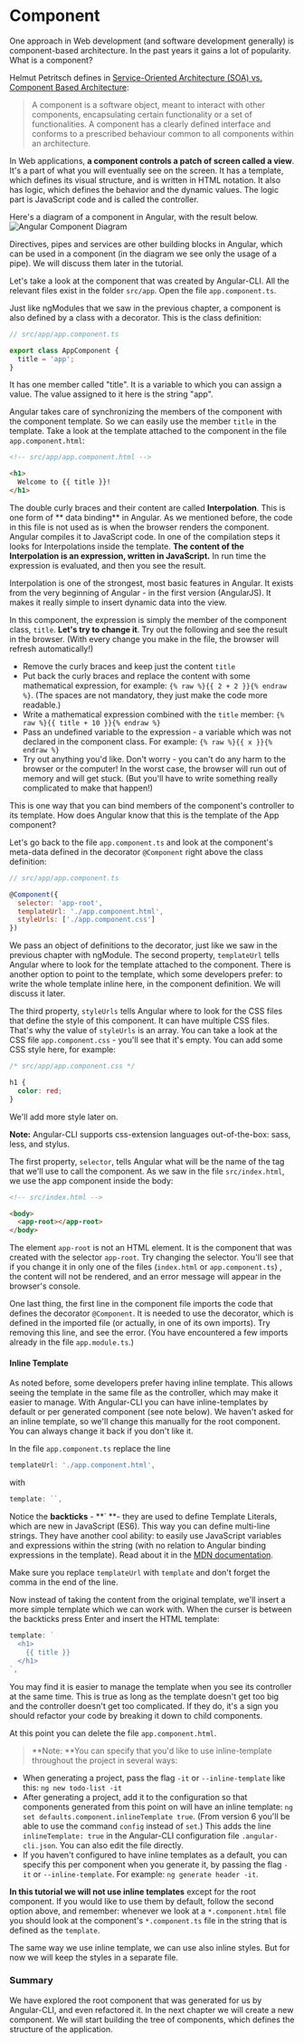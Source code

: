 # Component

One approach in Web development \(and software development generally\) is component-based architecture. In the past years it gains a lot of popularity. What is a component?

Helmut Petritsch defines in [Service-Oriented Architecture \(SOA\) vs. Component Based Architecture](http://petritsch.co.at/download/SOA_vs_component_based.pdf):

> A component is a software object, meant to interact with other components, encapsulating certain functionality or a set of functionalities. A component has a clearly defined interface and conforms to a prescribed behaviour common to all components within an architecture.

In Web applications, **a component controls a patch of screen called a view**. It's a part of what you will eventually see on the screen. It has a template, which defines its visual structure, and is written in HTML notation. It also has logic, which defines the behavior and the dynamic values. The logic part is JavaScript code and is called the controller.

Here's a diagram of a component in Angular, with the result below.  
![Angular Component Diagram](https://github.com/ng-girls/todo-list-tutorial/raw/master/assets/component-diagram.png)

Directives, pipes and services are other building blocks in Angular, which can be used in a component \(in the diagram we see only the usage of a pipe\). We will discuss them later in the tutorial.

Let's take a look at the component that was created by Angular-CLI. All the relevant files exist in the folder `src/app`. Open the file `app.component.ts`.

Just like ngModules that we saw in the previous chapter, a component is also defined by a class with a decorator. This is the class definition:

```js
// src/app/app.component.ts

export class AppComponent {
  title = 'app';
}
```

It has one member called "title". It is a variable to which you can assign a value. The value assigned to it here is the string "app".

Angular takes care of synchronizing the members of the component with the component template. So we can easily use the member `title` in the template. Take a look at the template attached to the component in the file `app.component.html`:

```html
<!-- src/app/app.component.html -->

<h1>
  Welcome to {{ title }}!
</h1>
```

The double curly braces and their content are called **Interpolation**. This is one form of ** data binding** in Angular. As we mentioned before, the code in this file is not used as is when the browser renders the component. Angular compiles it to JavaScript code. In one of the compilation steps it looks for Interpolations inside the template. **The content of the Interpolation is an expression, written in JavaScript.** In run time the expression is evaluated, and then you see the result.

Interpolation is one of the strongest, most basic features in Angular. It exists from the very beginning of Angular - in the first version \(AngularJS\). It makes it really simple to insert dynamic data into the view.

In this component, the expression is simply the member of the component class, `title`. **Let's try to change it**. Try out the following and see the result in the browser. \(With every change you make in the file, the browser will refresh automatically!\)

* Remove the curly braces and keep just the content `title`
* Put back the curly braces and replace the content with some mathematical expression, for example: `{% raw %}{{ 2 + 2 }}{% endraw %}`. \(The spaces are not mandatory, they just make the code more readable.\)
* Write a mathematical expression combined with the `title` member: `{% raw %}{{ title + 10 }}{% endraw %}`
* Pass an undefined variable to the expression - a variable which was not declared in the component class. For example: `{% raw %}{{ x }}{% endraw %}`
* Try out anything you'd like. Don't worry - you can't do any harm to the browser or the computer! In the worst case, the browser will run out of memory and will get stuck. \(But you'll have to write something really complicated to make that happen!\)

This is one way that you can bind members of the component's controller to its template. How does Angular know that this is the template of the App component?

Let's go back to the file `app.component.ts` and look at the component's meta-data defined in the decorator `@Component` right above the class definition:

```js
// src/app/app.component.ts

@Component({
  selector: 'app-root',
  templateUrl: './app.component.html',
  styleUrls: ['./app.component.css']
})
```

We pass an object of definitions to the decorator, just like we saw in the previous chapter with ngModule. The second property, `templateUrl` tells Angular where to look for the template attached to the component. There is another option to point to the template, which some developers prefer: to write the whole template inline here, in the component definition. We will discuss it later.

The third property, `styleUrls` tells Angular where to look for the CSS files that define the style of this component. It can have multiple CSS files. That's why the value of `styleUrls` is an array. You can take a look at the CSS file `app.component.css` - you'll see that it's empty. You can add some CSS style here, for example:

```css
/* src/app/app.component.css */

h1 {
  color: red;
}
```

We'll add more style later on.

**Note:** Angular-CLI supports css-extension languages out-of-the-box: sass, less, and stylus.

The first property, `selector`, tells Angular what will be the name of the tag that we'll use to call the component. As we saw in the file `src/index.html`, we use the app component inside the body:

```html
<!-- src/index.html -->

<body>
  <app-root></app-root>
</body>
```

The element `app-root` is not an HTML element. It is the component that was created with the selector `app-root`. Try changing the selector. You'll see that if you change it in only one of the files \(`index.html` or `app.component.ts`\) , the content will not be rendered, and an error message will appear in the browser's console.

One last thing, the first line in the component file imports the code that defines the decorator `@Component`. It is needed to use the decorator, which is defined in the imported file \(or actually, in one of its own imports\). Try removing this line, and see the error. \(You have encountered a few imports already in the file `app.module.ts`.\)

#### Inline Template

As noted before, some developers prefer having inline template. This allows seeing the template in the same file as the controller, which may make it easier to manage. With Angular-CLI you can have inline-templates by default or per generated component \(see note below\). We haven't asked for an inline template, so we'll change this manually for the root component. You can always change it back if you don't like it.

In the file `app.component.ts`  replace the line

```js
templateUrl: './app.component.html',
```

with

```js
template: ``,
```

Notice the **backticks** - **\` **- they are used to define Template Literals, which are new in JavaScript \(ES6\). This way you can define multi-line strings. They have another cool ability: to easily use JavaScript variables and expressions within the string \(with no relation to Angular binding expressions in the template\). Read about it in the [MDN documentation](https://developer.mozilla.org/en/docs/Web/JavaScript/Reference/Template_literals).

Make sure you replace `templateUrl` with `template` and don't forget the comma in the end of the line.

Now instead of taking the content from the original template, we'll insert a more simple template which we can work with. When the curser is between the backticks press Enter and insert the HTML template:

```js
template: `
  <h1>
    {{ title }}
  </h1>  
`,
```

You may find it is easier to manage the template when you see its controller at the same time. This is true as long as the template doesn't get too big and the controller doesn't get too complicated. If they do, it's a sign you should refactor your code by breaking it down to child components.

At this point you can delete the file `app.component.html`.

>**Note: **You can specify that you'd like to use inline-template throughout the project in several ways:
>
* When generating a project, pass the flag `-it` or `--inline-template` like this: `ng new todo-list -it`
* After generating a project, add it to the configuration so that components generated from this point on will have an inline template: `ng set defaults.component.inlineTemplate true`. \(From version 6 you'll be able to use the command `config` instead of `set`.\) This adds the line `inlineTemplate: true` in the Angular-CLI configuration file `.angular-cli.json`. You can also edit the file directly. 
* If you haven't configured to have inline templates as a default, you can specify this per component when you generate it, by passing the flag `-it` or `--inline-template`. For example: `ng generate header -it`.
>
**In this tutorial we will not use inline templates** except for the root component. If you would like to use them by default, follow the second option above, and remember: whenever we look at a `*.component.html` file you should look at the component's `*.component.ts` file in the string that is defined as the `template`.

The same way we use inline template, we can use also inline styles. But for now we will keep the styles in a separate file.

### Summary

We have explored the root component that was generated for us by Angular-CLI, and even refactored it. In the next chapter we will create a new component. We will start building the tree of components, which defines the structure of the application.

